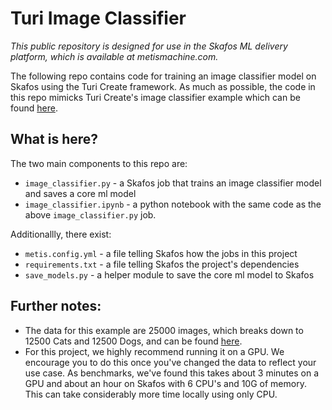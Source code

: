 # Turi Image Classifier

_This public repository is designed for use in the Skafos ML delivery platform, which is available at metismachine.com._

The following repo contains code for training an image classifier model on Skafos using the Turi Create framework. As much as possible, the code in this repo mimicks Turi Create's image classifier example which can be found [here](https://apple.github.io/turicreate/docs/userguide/image_classifier/). 

## What is here?

The two main components to this repo are:
- `image_classifier.py` - a Skafos job that trains an image classifier model and saves a core ml model
- `image_classifier.ipynb` - a python notebook with the same code as the above `image_classifier.py` job.

Additionallly, there exist:
- `metis.config.yml` - a file telling Skafos how the jobs in this project
- `requirements.txt` - a file telling Skafos the project's dependencies
- `save_models.py` - a helper module to save the core ml model to Skafos

## Further notes:
- The data for this example are 25000 images, which breaks down to 12500 Cats and 12500 Dogs, and can be found [here](https://www.microsoft.com/en-us/download/details.aspx?id=54765). 
- For this project, we highly recommend running it on a GPU. We encourage you to do this once you've changed the data to reflect your use case. As benchmarks, we've found this takes about 3 minutes on a GPU and about an hour on Skafos with 6 CPU's and 10G of memory. This can take considerably more time locally using only CPU. 
